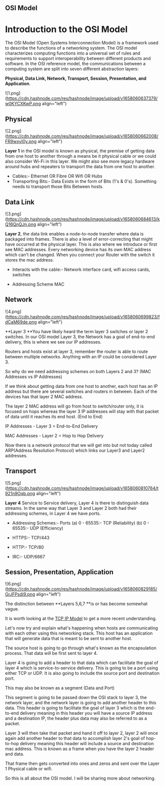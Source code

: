 ## OSI Model

# Introduction to the OSI Model

The OSI Model (Open Systems Interconnection Model) is a framework used to describe the functions of a networking system. The OSI model characterizes computing functions into a universal set of rules and requirements to support interoperability between different products and software. In the OSI reference model, the communications between a computing system are split into seven different abstraction layers:

**Physical, Data Link, Network, Transport, Session, Presentation, and Application**.

![1.png](https://cdn.hashnode.com/res/hashnode/image/upload/v1658060637379/w0KYCXKwP.png align="left")

## Physical

![2.png](https://cdn.hashnode.com/res/hashnode/image/upload/v1658060662008/FR9wxyI0y.png align="left")

**Layer 1** in the OSI model is known as physical, the premise of getting data from one host to another through a means be it physical cable or we could also consider Wi-Fi in this layer. We might also see more legacy hardware around hubs and repeaters to transport the data from one host to another.

- Cables:- Ethernet OR Fibre OR Wifi OR Hubs
- Transporting Bits:- Data Exists in the form of Bits (1's & 0's). Something needs to transport those Bits Between hosts.

## Data Link

![3.png](https://cdn.hashnode.com/res/hashnode/image/upload/v1658060684613/kQ16QnQJn.png align="left")

**Layer 2**, the data link enables a node-to-node transfer where data is packaged into frames. There is also a level of error-correcting that might have occurred at the physical layer. This is also where we introduce or first see MAC addresses. Every networking device has its own MAC address which can't be changed. When you connect your Router with the switch it stores the mac address.

- Interacts with the cable:- Network interface card, wifi access cards, switches

- Addressing Scheme MAC

## Network

![4.png](https://cdn.hashnode.com/res/hashnode/image/upload/v1658060699823/fdCaM69de.png align="left")

**Layer 3 **You have likely heard the term layer 3 switches or layer 2 switches. In our OSI model Layer 3, the Network has a goal of end-to-end delivery, this is where we see our IP addresses.

Routers and hosts exist at layer 3, remember the router is able to route between multiple networks. Anything with an IP could be considered Layer 3.

So why do we need addressing schemes on both Layers 2 and 3? (MAC Addresses vs IP Addresses)

If we think about getting data from one host to another, each host has an IP address but there are several switches and routers in between. Each of the devices has that layer 2 MAC address.

The layer 2 MAC address will go from host to switch/router only, it is focused on hops whereas the layer 3 IP addresses will stay with that packet of data until it reaches its end host. (End to End)

IP Addresses - Layer 3 = End-to-End Delivery

MAC Addresses - Layer 2 = Hop to Hop Delivery

Now there is a network protocol that we will get into but not today called ARP(Address Resolution Protocol) which links our Layer3 and Layer2 addresses.

## Transport

![5.png](https://cdn.hashnode.com/res/hashnode/image/upload/v1658060810764/t921n9Oqb.png align="left")

**Layer 4** Service to Service delivery, Layer 4 is there to distinguish data streams. In the same way that Layer 3 and Layer 2 both had their addressing schemes, in Layer 4 we have ports.

- Addressing Schemes:- Ports 
  (a) 0 - 65535:- TCP (Reliability)
  (b) 0 - 65535:- UDP (Efficiency)

- HTTPS:- TCP/443

- HTTP:- TCP/80

- IRC:- UDP/6667

## Session, Presentation, Application

![6.png](https://cdn.hashnode.com/res/hashnode/image/upload/v1658060829185/GrJFPsdi9.png align="left")

The distinction between **Layers 5,6,7 **is or has become somewhat vague.

It is worth looking at the [TCP IP Model](https://www.geeksforgeeks.org/tcp-ip-model/) to get a more recent understanding.

Let's now try and explain what's happening when hosts are communicating with each other using this networking stack. This host has an application that will generate data that is meant to be sent to another host.

The source host is going to go through what's known as the encapsulation process. That data will be first sent to layer 4.

Layer 4 is going to add a header to that data which can facilitate the goal of layer 4 which is service-to-service delivery. This is going to be a port using either TCP or UDP. It is also going to include the source port and destination port.

This may also be known as a segment (Data and Port)

This segment is going to be passed down the OSI stack to layer 3, the network layer, and the network layer is going to add another header to this data. This header is going to facilitate the goal of layer 3 which is the end-to-end delivery meaning in this header you will have a source IP address and a destination IP, the header plus data may also be referred to as a packet.

Layer 3 will then take that packet and hand it off to layer 2, layer 2 will once again add another header to that data to accomplish layer 2's goal of hop-to-hop delivery meaning this header will include a source and destination mac address. This is known as a frame when you have the layer 2 header and data.

That frame then gets converted into ones and zeros and sent over the Layer 1 Physical cable or wifi.

So this is all about the OSI model. I will be sharing more about networking.